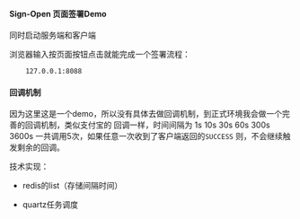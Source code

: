 #### Sign-Open 页面签署Demo


同时启动服务端和客户端


浏览器输入按页面按钮点击就能完成一个签署流程：

```
    127.0.0.1:8088
```

#### 回调机制

因为这里这是一个demo，所以没有具体去做回调机制，到正式环境我会做一个完善的回调机制，类似支付宝的
回调一样，时间间隔为 1s  10s  30s  60s 300s 3600s 一共调用5次，如果任意一次收到了客户端返回的`SUCCESS`
则，不会继续触发剩余的回调。

技术实现：

- redis的list（存储间隔时间）

- quartz任务调度